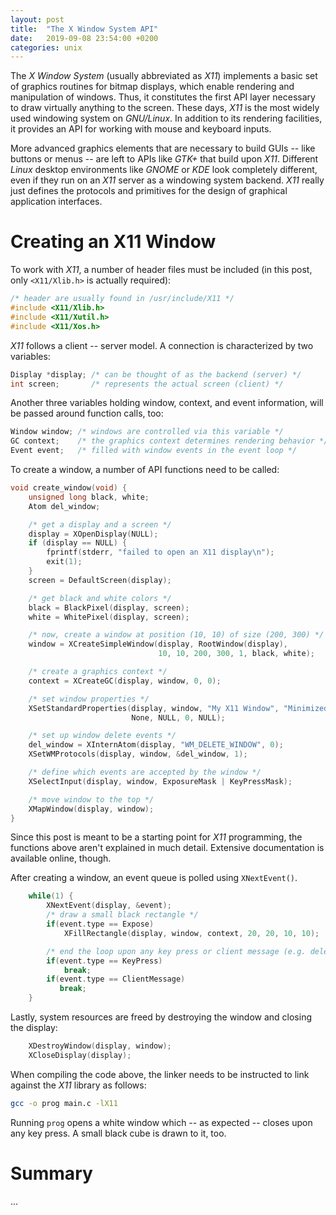 ```yaml
---
layout: post
title:  "The X Window System API"
date:   2019-09-08 23:54:00 +0200
categories: unix
---
```


The *X Window System* (usually abbreviated as *X11*) implements a basic set of graphics routines for bitmap displays, which enable rendering and manipulation of windows. Thus, it constitutes the first API layer necessary to draw virtually anything to the screen. These days, *X11* is the most widely used windowing system on *GNU/Linux*. In addition to its rendering facilities, it provides an API for working with mouse and keyboard inputs.

More advanced graphics elements that are necessary to build GUIs -- like buttons or menus -- are left to APIs like *GTK+* that build upon *X11*. Different *Linux* desktop environments like *GNOME* or *KDE* look completely different, even if they run on an *X11* server as a windowing system backend. *X11* really just defines the protocols and primitives for the design of graphical application interfaces.

# Creating an X11 Window
To work with *X11*, a number of header files must be included (in this post, only `<X11/Xlib.h>` is actually required):

```c
/* header are usually found in /usr/include/X11 */
#include <X11/Xlib.h>
#include <X11/Xutil.h>
#include <X11/Xos.h>
```

*X11* follows a client -- server model. A connection is characterized by two variables:

```c
Display *display; /* can be thought of as the backend (server) */
int screen;       /* represents the actual screen (client) */
```

Another three variables holding window, context, and event information, will be passed around function calls, too:

```c
Window window; /* windows are controlled via this variable */
GC context;    /* the graphics context determines rendering behavior */
Event event;   /* filled with window events in the event loop */
```

To create a window, a number of API functions need to be called:

```c
void create_window(void) {
    unsigned long black, white;
    Atom del_window;

    /* get a display and a screen */
    display = XOpenDisplay(NULL);
    if (display == NULL) {
        fprintf(stderr, "failed to open an X11 display\n");
        exit(1);
    }
    screen = DefaultScreen(display);

    /* get black and white colors */
    black = BlackPixel(display, screen);
    white = WhitePixel(display, screen);

    /* now, create a window at position (10, 10) of size (200, 300) */
    window = XCreateSimpleWindow(display, RootWindow(display),
                                 10, 10, 200, 300, 1, black, white);

    /* create a graphics context */
    context = XCreateGC(display, window, 0, 0);

    /* set window properties */
    XSetStandardProperties(display, window, "My X11 Window", "Minimized",
                           None, NULL, 0, NULL);

    /* set up window delete events */
    del_window = XInternAtom(display, "WM_DELETE_WINDOW", 0);
    XSetWMProtocols(display, window, &del_window, 1);

    /* define which events are accepted by the window */
    XSelectInput(display, window, ExposureMask | KeyPressMask);

    /* move window to the top */
    XMapWindow(display, window);
}
```

Since this post is meant to be a starting point for *X11* programming, the functions above aren't explained in much detail. Extensive documentation is available online, though.

After creating a window, an event queue is polled using `XNextEvent()`.

```c
    while(1) {
        XNextEvent(display, &event);
        /* draw a small black rectangle */
        if(event.type == Expose)
            XFillRectangle(display, window, context, 20, 20, 10, 10);

        /* end the loop upon any key press or client message (e.g. delete event) */
        if(event.type == KeyPress)
            break;
        if(event.type == ClientMessage)
           break;
    }
```

Lastly, system resources are freed by destroying the window and closing the display:

```c
    XDestroyWindow(display, window);
    XCloseDisplay(display);
```

When compiling the code above, the linker needs to be instructed to link against the *X11* library as follows:

```bash
gcc -o prog main.c -lX11
```

Running `prog` opens a white window which -- as expected -- closes upon any key press. A small black cube is drawn to it, too.

# Summary
...
